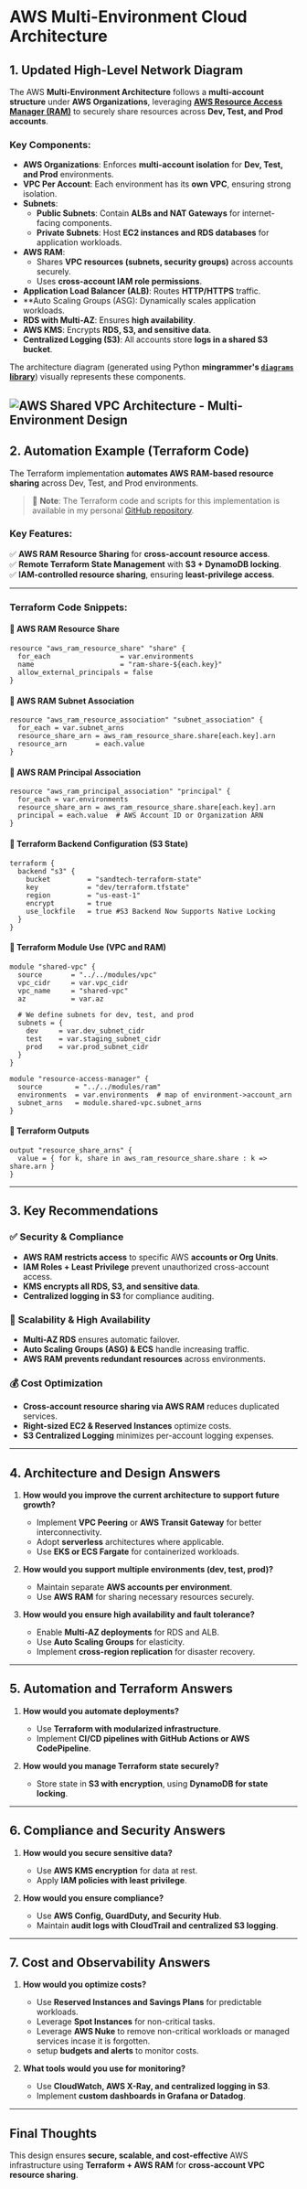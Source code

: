 # **AWS Multi-Environment Cloud Architecture**

## **1. Updated High-Level Network Diagram**

The AWS **Multi-Environment Architecture** follows a **multi-account structure** under **AWS Organizations**, leveraging **[AWS Resource Access Manager (RAM)](https://aws.amazon.com/ram/)** to securely share resources across **Dev, Test, and Prod accounts**. 

### **Key Components:**
- **AWS Organizations**: Enforces **multi-account isolation** for **Dev, Test, and Prod** environments.
- **VPC Per Account**: Each environment has its **own VPC**, ensuring strong isolation.
- **Subnets**:
  - **Public Subnets**: Contain **ALBs and NAT Gateways** for internet-facing components.
  - **Private Subnets**: Host **EC2 instances and RDS databases** for application workloads.
- **AWS RAM**:  
  - Shares **VPC resources (subnets, security groups)** across accounts securely.
  - Uses **cross-account IAM role permissions**.
- **Application Load Balancer (ALB)**: Routes **HTTP/HTTPS** traffic.
- **Auto Scaling Groups (ASG): Dynamically scales application workloads.
- **RDS with Multi-AZ**: Ensures **high availability**.
- **AWS KMS**: Encrypts **RDS, S3, and sensitive data**.
- **Centralized Logging (S3)**: All accounts store **logs in a shared S3 bucket**.

The architecture diagram (generated using Python **mingrammer's [`diagrams` library](https://diagrams.mingrammer.com/docs/nodes/aws)**) visually represents these components.

![AWS Shared VPC Architecture - Multi-Environment Design](scripts/aws_shared_vpc_architecture-3.png "AWS Multi-Environment Architecture Diagram")
---

## **2. Automation Example (Terraform Code)**

The Terraform implementation **automates AWS RAM-based resource sharing** across Dev, Test, and Prod environments.
> 📌 **Note**: The Terraform code and scripts for this implementation is available in my personal [GitHub repository](https://github.com/ayobuba/sand-curly-funicular).


### **Key Features:**
✅ **AWS RAM Resource Sharing** for **cross-account resource access**.  
✅ **Remote Terraform State Management** with **S3 + DynamoDB locking**.  
✅ **IAM-controlled resource sharing**, ensuring **least-privilege access**.

---

### **Terraform Code Snippets:**

#### **🔹 AWS RAM Resource Share**
```hcl
resource "aws_ram_resource_share" "share" {
  for_each                 = var.environments
  name                     = "ram-share-${each.key}"
  allow_external_principals = false
}
```

#### **🔹 AWS RAM Subnet Association**
```hcl
resource "aws_ram_resource_association" "subnet_association" {
  for_each = var.subnet_arns
  resource_share_arn = aws_ram_resource_share.share[each.key].arn
  resource_arn       = each.value
}
```

#### **🔹 AWS RAM Principal Association**
```hcl
resource "aws_ram_principal_association" "principal" {
  for_each = var.environments
  resource_share_arn = aws_ram_resource_share.share[each.key].arn
  principal = each.value  # AWS Account ID or Organization ARN
}
```

#### **🔹 Terraform Backend Configuration (S3 State)**
```hcl
terraform {
  backend "s3" {
    bucket         = "sandtech-terraform-state"
    key            = "dev/terraform.tfstate"
    region         = "us-east-1"
    encrypt        = true
    use_lockfile   = true #S3 Backend Now Supports Native Locking
  }
}
```

#### **🔹 Terraform Module Use (VPC and RAM)**
```hcl
module "shared-vpc" {
  source       = "../../modules/vpc"
  vpc_cidr     = var.vpc_cidr
  vpc_name     = "shared-vpc"
  az           = var.az

  # We define subnets for dev, test, and prod
  subnets = {
    dev     = var.dev_subnet_cidr
    test    = var.staging_subnet_cidr
    prod    = var.prod_subnet_cidr
  }
}

module "resource-access-manager" {
  source        = "../../modules/ram"
  environments  = var.environments  # map of environment->account_arn
  subnet_arns   = module.shared-vpc.subnet_arns
}
```

#### **🔹 Terraform Outputs**
```hcl
output "resource_share_arns" {
  value = { for k, share in aws_ram_resource_share.share : k => share.arn }
}
```

---

## **3. Key Recommendations**

### ✅ **Security & Compliance**
- **AWS RAM restricts access** to specific AWS **accounts or Org Units**.
- **IAM Roles + Least Privilege** prevent unauthorized cross-account access.
- **KMS encrypts all RDS, S3, and sensitive data**.
- **Centralized logging in S3** for compliance auditing.

### 🚀 **Scalability & High Availability**
- **Multi-AZ RDS** ensures automatic failover.
- **Auto Scaling Groups (ASG) & ECS** handle increasing traffic.
- **AWS RAM prevents redundant resources** across environments.

### 💰 **Cost Optimization**
- **Cross-account resource sharing via AWS RAM** reduces duplicated services.
- **Right-sized EC2 & Reserved Instances** optimize costs.
- **S3 Centralized Logging** minimizes per-account logging expenses.

---

## **4. Architecture and Design Answers**

1. **How would you improve the current architecture to support future growth?**
   - Implement **VPC Peering** or **AWS Transit Gateway** for better interconnectivity.
   - Adopt **serverless** architectures where applicable.
   - Use **EKS or ECS Fargate** for containerized workloads.

2. **How would you support multiple environments (dev, test, prod)?**
   - Maintain separate **AWS accounts per environment**.
   - Use **AWS RAM** for sharing necessary resources securely.

3. **How would you ensure high availability and fault tolerance?**
   - Enable **Multi-AZ deployments** for RDS and ALB.
   - Use **Auto Scaling Groups** for elasticity.
   - Implement **cross-region replication** for disaster recovery.

---

## **5. Automation and Terraform Answers**

1. **How would you automate deployments?**
   - Use **Terraform with modularized infrastructure**.
   - Implement **CI/CD pipelines with GitHub Actions or AWS CodePipeline**.

2. **How would you manage Terraform state securely?**
   - Store state in **S3 with encryption**, using **DynamoDB for state locking**.

---

## **6. Compliance and Security Answers**

1. **How would you secure sensitive data?**
   - Use **AWS KMS encryption** for data at rest.
   - Apply **IAM policies with least privilege**.

2. **How would you ensure compliance?**
   - Use **AWS Config, GuardDuty, and Security Hub**.
   - Maintain **audit logs with CloudTrail and centralized S3 logging**.

---

## **7. Cost and Observability Answers**

1. **How would you optimize costs?**
   - Use **Reserved Instances and Savings Plans** for predictable workloads.
   - Leverage **Spot Instances** for non-critical tasks.
   - Leverage **AWS Nuke** to remove non-critical workloads or managed services incase it is forgotten.
   - setup **budgets and alerts** to monitor costs.

2. **What tools would you use for monitoring?**
   - Use **CloudWatch, AWS X-Ray, and centralized logging in S3**.
   - Implement **custom dashboards in Grafana or Datadog**.

---

## **Final Thoughts**

This design ensures **secure, scalable, and cost-effective** AWS infrastructure using **Terraform + AWS RAM** for **cross-account VPC resource sharing**.